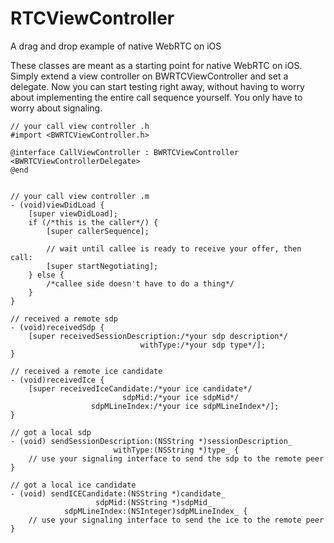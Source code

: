 # RTCViewController
A drag and drop example of native WebRTC on iOS

These classes are meant as a starting point for native WebRTC on iOS. Simply extend a view controller on BWRTCViewController and set a delegate. Now you can start testing right away, without having to worry about implementing the entire call sequence yourself. You only have to worry about signaling.





    // your call view controller .h
    #import <BWRTCViewController.h>

    @interface CallViewController : BWRTCViewController <BWRTCViewControllerDelegate>
    @end


    // your call view controller .m
    - (void)viewDidLoad {
        [super viewDidLoad];
        if (/*this is the caller*/) {
            [super callerSequence];
            
            // wait until callee is ready to receive your offer, then call:
            [super startNegotiating];
        } else {
            /*callee side doesn't have to do a thing*/
        }
    }
    
    // received a remote sdp
    - (void)receivedSdp {
        [super receivedSessionDescription:/*your sdp description*/
                                 withType:/*your sdp type*/];
    }
    
    // received a remote ice candidate
    - (void)receivedIce {
        [super receivedIceCandidate:/*your ice candidate*/
                             sdpMid:/*your ice sdpMid*/
                      sdpMLineIndex:/*your ice sdpMLineIndex*/];
    }
    
    // got a local sdp
    - (void) sendSessionDescription:(NSString *)sessionDescription_
                           withType:(NSString *)type_ {
        // use your signaling interface to send the sdp to the remote peer
    }
    
    // got a local ice candidate
    - (void) sendICECandidate:(NSString *)candidate_
                       sdpMid:(NSString *)sdpMid_
                sdpMLineIndex:(NSInteger)sdpMLineIndex_ {
        // use your signaling interface to send the ice to the remote peer
    }
